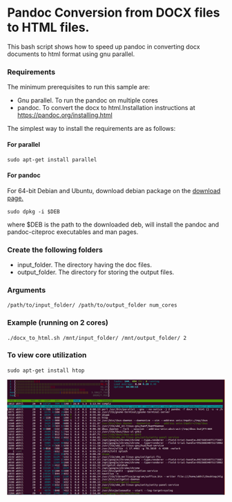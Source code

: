 # Pandoc Conversion from DOCX files to HTML files. 


This bash script shows how to speed up pandoc in converting docx documents to html format using gnu parallel.

### Requirements

The minimum prerequisites to run this sample are:
* Gnu parallel. To run the pandoc on multiple cores
* pandoc.       To convert the docx to html.Installation instructions at https://pandoc.org/installing.html

The simplest way to install the requirements are as follows: 

#### For parallel
````Terminal
sudo apt-get install parallel
````
#### For pandoc
For 64-bit Debian and Ubuntu, download  debian package on the [download page.](https://github.com/jgm/pandoc/releases/tag/1.19.2.1)
````
sudo dpkg -i $DEB
````
where $DEB is the path to the downloaded deb, will install the pandoc and pandoc-citeproc executables and man pages.

### Create the following folders

* input_folder.     The directory having the doc files.
* output_folder.   The directory for storing the output files.

### Arguments
````
/path/to/input_folder/ /path/to/output_folder num_cores 
````
### Example (running on 2 cores)
````
./docx_to_html.sh /mnt/input_folder/ /mnt/output_folder/ 2
````
### To view core utilization
````
sudo apt-get install htop
````

![Alt text](/core_utilization.png?raw=true "core utilization")
